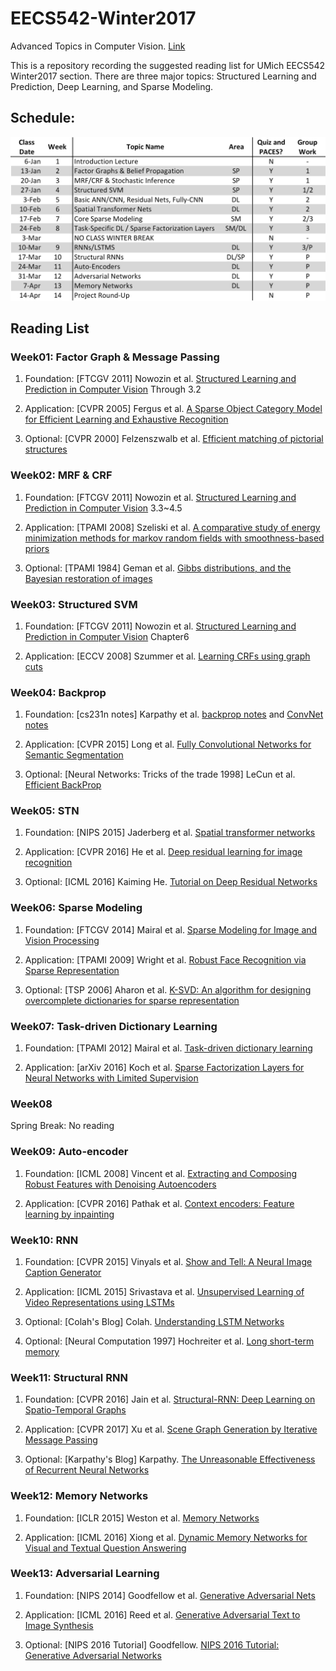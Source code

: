 # EECS542-Winter2017
Advanced Topics in Computer Vision. [Link](http://web.eecs.umich.edu/~jjcorso/t/542W17/)

This is a repository recording the suggested reading list for UMich EECS542 Winter2017 section. There are three major topics: Structured Learning and Prediction, Deep Learning, and Sparse Modeling.

## Schedule:

<img src="schedule.gif">

## Reading List
### Week01: Factor Graph & Message Passing
1) Foundation: [FTCGV 2011] Nowozin et al. [Structured Learning and Prediction in Computer Vision](http://citeseerx.ist.psu.edu/viewdoc/download?doi=10.1.1.636.2651&rep=rep1&type=pdf) Through 3.2

2) Application: [CVPR 2005] Fergus et al. [A Sparse Object Category Model for Efficient Learning and Exhaustive Recognition](http://www.robots.ox.ac.uk:5000/~vgg/publications/papers/fergus05.pdf)

3) Optional: [CVPR 2000] Felzenszwalb et al. [Efficient matching of pictorial structures](http://www.cs.utexas.edu/users/grauman/courses/spring2007/395T/papers/pedro_cvpr2000.pdf)

### Week02: MRF & CRF
1) Foundation: [FTCGV 2011] Nowozin et al. [Structured Learning and Prediction in Computer Vision](http://citeseerx.ist.psu.edu/viewdoc/download?doi=10.1.1.636.2651&rep=rep1&type=pdf) 3.3~4.5

2) Application: [TPAMI 2008] Szeliski et al. [A comparative study of energy minimization methods for markov random fields with smoothness-based priors](http://ieeexplore.ieee.org/stamp/stamp.jsp?arnumber=4420084)

3) Optional: [TPAMI 1984] Geman et al. [Gibbs distributions, and the Bayesian restoration of images](http://www.csee.wvu.edu/~xinl/library/papers/infor/Geman_Geman.pdf)

### Week03: Structured SVM
1) Foundation: [FTCGV 2011] Nowozin et al. [Structured Learning and Prediction in Computer Vision](http://citeseerx.ist.psu.edu/viewdoc/download?doi=10.1.1.636.2651&rep=rep1&type=pdf) Chapter6

2) Application: [ECCV 2008] Szummer et al. [Learning CRFs using graph cuts](http://www.msr-waypoint.com/en-us/um/people/pkohli/papers/skh_eccv08.pdf)

### Week04: Backprop
1) Foundation: [cs231n notes] Karpathy et al. [backprop notes](http://cs231n.github.io/optimization-2/) and [ConvNet notes](http://cs231n.github.io/convolutional-networks/)

2) Application: [CVPR 2015] Long et al. [Fully Convolutional Networks for Semantic Segmentation](https://people.eecs.berkeley.edu/~jonlong/long_shelhamer_fcn.pdf)

3) Optional: [Neural Networks: Tricks of the trade 1998] LeCun et al. [Efficient BackProp](http://cseweb.ucsd.edu/classes/wi08/cse253/Handouts/lecun-98b.pdf)

### Week05: STN
1) Foundation: [NIPS 2015] Jaderberg et al. [Spatial transformer networks](http://papers.nips.cc/paper/5854-spatial-transformer-networks.pdf)

2) Application: [CVPR 2016] He et al. [Deep residual learning for image recognition](http://www.cv-foundation.org/openaccess/content_cvpr_2016/papers/He_Deep_Residual_Learning_CVPR_2016_paper.pdf)

3) Optional: [ICML 2016] Kaiming He. [Tutorial on Deep Residual Networks](http://kaiminghe.com/icml16tutorial/icml2016_tutorial_deep_residual_networks_kaiminghe.pdf)

### Week06: Sparse Modeling
1) Foundation: [FTCGV 2014] Mairal et al. [Sparse Modeling for Image and Vision Processing](http://lear.inrialpes.fr/people/mairal/resources/pdf/review_sparse_arxiv.pdf)

2) Application: [TPAMI 2009] Wright et al. [Robust Face Recognition via Sparse Representation](http://www.columbia.edu/~jw2966/papers/WYGSM09-PAMI.pdf)

3) Optional: [TSP 2006] Aharon et al. [K-SVD: An algorithm for designing overcomplete dictionaries for sparse representation](http://www.cs.technion.ac.il/~freddy/papers/120.pdf)

### Week07: Task-driven Dictionary Learning
1) Foundation: [TPAMI 2012] Mairal et al. [Task-driven dictionary learning](https://arxiv.org/pdf/1009.5358.pdf)

2) Application: [arXiv 2016] Koch et al. [Sparse Factorization Layers for Neural Networks with Limited Supervision](https://arxiv.org/pdf/1612.04468.pdf)

### Week08
Spring Break: No reading

### Week09: Auto-encoder
1) Foundation: [ICML 2008] Vincent et al. [Extracting and Composing Robust Features with Denoising Autoencoders](http://www.iro.umontreal.ca/~lisa/publications2/index.php/attachments/single/176)

2) Application: [CVPR 2016] Pathak et al. [Context encoders: Feature learning by inpainting](http://www.cv-foundation.org/openaccess/content_cvpr_2016/papers/Pathak_Context_Encoders_Feature_CVPR_2016_paper.pdf)

### Week10: RNN
1) Foundation: [CVPR 2015] Vinyals et al. [Show and Tell: A Neural Image Caption Generator](http://www.cv-foundation.org/openaccess/content_cvpr_2015/papers/Vinyals_Show_and_Tell_2015_CVPR_paper.pdf)

2) Application: [ICML 2015] Srivastava et al. [Unsupervised Learning of Video Representations using LSTMs](http://www.jmlr.org/proceedings/papers/v37/srivastava15.pdf)

3) Optional: [Colah's Blog] Colah. [Understanding LSTM Networks](http://colah.github.io/posts/2015-08-Understanding-LSTMs/)

4) Optional: [Neural Computation 1997] Hochreiter et al. [Long short-term memory](http://web.eecs.utk.edu/~itamar/courses/ECE-692/Bobby_paper1.pdf)

### Week11: Structural RNN
1) Foundation: [CVPR 2016] Jain et al. [Structural-RNN: Deep Learning on Spatio-Temporal Graphs](http://www.cv-foundation.org/openaccess/content_cvpr_2016/papers/Jain_Structural-RNN_Deep_Learning_CVPR_2016_paper.pdf)

2) Application: [CVPR 2017] Xu et al. [Scene Graph Generation by Iterative Message Passing](https://arxiv.org/pdf/1701.02426.pdf)

3) Optional: [Karpathy's Blog] Karpathy. [The Unreasonable Effectiveness of Recurrent Neural Networks](http://karpathy.github.io/2015/05/21/rnn-effectiveness/)

### Week12: Memory Networks
1) Foundation: [ICLR 2015] Weston et al. [Memory Networks](https://arxiv.org/pdf/1410.3916.pdf)

2) Application: [ICML 2016] Xiong et al. [Dynamic Memory Networks for Visual and Textual Question Answering](http://www.jmlr.org/proceedings/papers/v48/xiong16.pdf)

### Week13: Adversarial Learning
1) Foundation: [NIPS 2014] Goodfellow et al. [Generative Adversarial Nets](http://papers.nips.cc/paper/5423-generative-adversarial-nets.pdf)

2) Application: [ICML 2016] Reed et al. [Generative Adversarial Text to Image Synthesis](http://www.jmlr.org/proceedings/papers/v48/reed16.pdf)

3) Optional: [NIPS 2016 Tutorial] Goodfellow. [NIPS 2016 Tutorial: Generative Adversarial Networks](https://arxiv.org/pdf/1701.00160.pdf)
